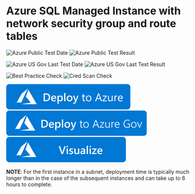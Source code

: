# Azure SQL Managed Instance with network security group and route tables

![Azure Public Test Date](https://azurequickstartsservice.blob.core.windows.net/badges/azure-sql-managed-instance/PublicLastTestDate.svg)
![Azure Public Test Result](https://azurequickstartsservice.blob.core.windows.net/badges/azure-sql-managed-instance/PublicDeployment.svg)

![Azure US Gov Last Test Date](https://azurequickstartsservice.blob.core.windows.net/badges/azure-sql-managed-instance/FairfaxLastTestDate.svg)
![Azure US Gov Last Test Result](https://azurequickstartsservice.blob.core.windows.net/badges/azure-sql-managed-instance/FairfaxDeployment.svg)

![Best Practice Check](https://azurequickstartsservice.blob.core.windows.net/badges/azure-sql-managed-instance/BestPracticeResult.svg)
![Cred Scan Check](https://azurequickstartsservice.blob.core.windows.net/badges/azure-sql-managed-instance/CredScanResult.svg)

[![Deploy To Azure](https://raw.githubusercontent.com/Azure/azure-quickstart-templates/master/1-CONTRIBUTION-GUIDE/images/deploytoazure.svg?sanitize=true)](https://portal.azure.com/#create/Microsoft.Template/uri/https%3A%2F%2Fraw.githubusercontent.com%2FAzure%2Fazure-quickstart-templates%2Fmaster%2Fazure-sql-managed-instance%2Fazuredeploy.json)  [![Deploy To Azure US Gov](https://raw.githubusercontent.com/Azure/azure-quickstart-templates/master/1-CONTRIBUTION-GUIDE/images/deploytoazuregov.svg?sanitize=true)](https://portal.azure.us/#create/Microsoft.Template/uri/https%3A%2F%2Fraw.githubusercontent.com%2FAzure%2Fazure-quickstart-templates%2Fmaster%2Fazure-sql-managed-instance%2Fazuredeploy.json)  [![Visualize](https://raw.githubusercontent.com/Azure/azure-quickstart-templates/master/1-CONTRIBUTION-GUIDE/images/visualizebutton.svg?sanitize=true)](http://armviz.io/#/?load=https%3A%2F%2Fraw.githubusercontent.com%2FAzure%2Fazure-quickstart-templates%2Fmaster%2Fazure-sql-managed-instance%2Fazuredeploy.json)

**NOTE**: For the first instance in a subnet, deployment time is typically much longer than in the case of the subsequent instances and can take up to 6 hours to complete.
